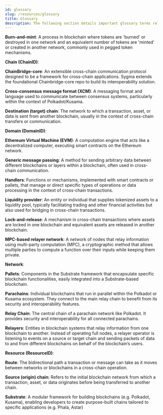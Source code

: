 ```yaml
---
id: glossary
slug: /resources/glossary
title: Glossary
description: The following section details important glossary terms related to Sygma
---
```


**Burn-and-mint**: A process in blockchain where tokens are 'burned' or destroyed in one network and an equivalent number of tokens are 'minted' or created in another network, commonly used in pegged token mechanisms.

**Chain (ChainID)**: 

**ChainBridge-core**: An extensible cross-chain communication protocol designed to be a framework for cross-chain applications. Sygma extends the foundational Chainbridge-core repo to build its interoperability solution.

**Cross-consensus message format (XCM)**: A messaging format and language used to communicate between consensus systems, particularly within the context of Polkadot/Kusama.

**Destination (target) chain**: The network to which a transaction, asset, or data is sent from another blockchain, usually in the context of cross-chain transfers or communication.

**Domain (DomainID)**: 

**Ethereum Virtual Machine (EVM)**: A computation engine that acts like a decentralized computer, executing smart contracts on the Ethereum network.

**Generic message passing**: A method for sending arbitrary data between different blockchains or layers within a blockchain, often used in cross-chain communication.

**Handlers**: Functions or mechanisms, implemented with smart contracts or pallets, that manage or direct specific types of operations or data processing in the context of cross-chain transactions.

**Liquidity provider**: An entity or individual that supplies tokenized assets to a liquidity pool, typically facilitating trading and other financial activities but also used for bridging in cross-chain transactions.

**Lock-and-release**: A mechanism in cross-chain transactions where assets are locked in one blockchain and equivalent assets are released in another blockchain.

**MPC-based relayer network**: A network of nodes that relay information using multi-party computation (MPC), a cryptographic method that allows multiple parties to compute a function over their inputs while keeping them private.

**Network**: 

**Pallets**: Components in the Substrate framework that encapsulate specific blockchain functionalities, easily integrated into a Substrate-based blockchain.

**Parachains**: Individual blockchains that run in parallel within the Polkadot or Kusama ecosystem. They connect to the main relay chain to benefit from its security and interoperability features.

**Relay Chain**: The central chain of a parachain network like Polkadot. It provides security and interoperability for all connected parachains. 

**Relayers**: Entities in blockchain systems that relay information from one blockchain to another. Instead of operating full nodes, a relayer operator is listening to events on a source or target chain and sending packets of data to and from different blockchains on behalf of the blockchain’s users. 

**Resource (ResourceID)**:

**Route**: The bidirectional path a transaction or message can take as it moves between networks or blockchains in a cross-chain operation.

**Source (origin) chain**: Refers to the initial blockchain network from which a transaction, asset, or data originates before being transferred to another chain.

**Substrate**: A modular framework for building blockchains (e.g. Polkadot, Kusama), enabling developers to create purpose-built chains tailored to specific applications (e.g. Phala, Astar)

